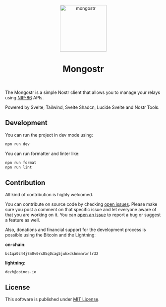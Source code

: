 <p align="center"> 
    <img alt="mongostr" src="./static/favicon.ico" width="150" height="150" />
</p>

<h1 align="center">
Mongostr
</h1>

<br/>

The Mongostr is a simple Nostr client that allows you to manage your relays using [NIP-86](https://github.com/nostr-protocol/nips/blob/master/86.md) APIs.

Powered by Svelte, Tailwind, Svelte Shadcn, Lucide Svelte and Nostr Tools.

## Development

You can run the project in dev mode using:

```sh
npm run dev
```

You can run formatter and linter like:

```sh
npm run format
npm run lint
```

## Contribution

All kind of contribution is highly welcomed.

You can contribute on source code by checking [open issues](https://github.com/dezh-tech/mongostr/issues?q=is%3Aissue%20state%3Aopen%20). Please make sure you post a comment on that specific issue and let everyone aware of that you are working on it.
You can [open an issue](https://github.com/dezh-tech/mongostr/issues/new?template=Blank+issue) to report a bug or suggest a feature as well. 

Also, donations and financial support for the development process is possible using the Bitcoin and the Lightning:

**on-chain**:

```
bc1qa0z44j7m0v0rx85q0cag5juhxdshnmnrxnlr32
```

**lightning**: 

```
dezh@coinos.io
```

## License

This software is published under [MIT License](./LICENSE).
